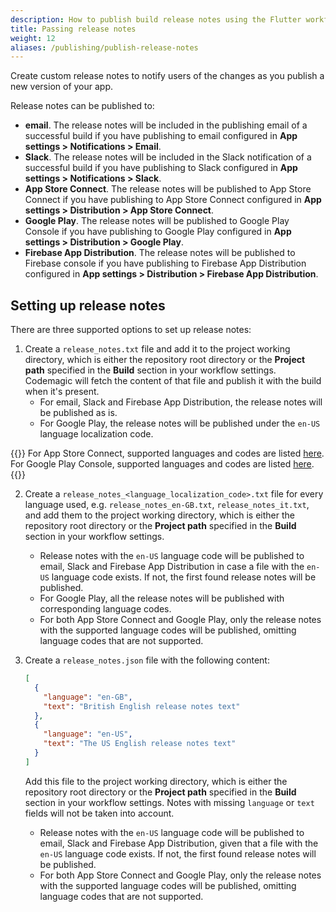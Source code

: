 ```yaml
---
description: How to publish build release notes using the Flutter workflow editor
title: Passing release notes
weight: 12
aliases: /publishing/publish-release-notes
---
```


Create custom release notes to notify users of the changes as you publish a new version of your app.

Release notes can be published to:

- **email**. The release notes will be included in the publishing email of a successful build if you have publishing to email configured in **App settings > Notifications > Email**.
- **Slack**. The release notes will be included in the Slack notification of a successful build if you have publishing to Slack configured in **App settings > Notifications > Slack**.
- **App Store Connect**. The release notes will be published to App Store Connect if you have publishing to App Store Connect configured in **App settings > Distribution > App Store Connect**.
- **Google Play**. The release notes will be published to Google Play Console if you have publishing to Google Play configured in **App settings > Distribution > Google Play**.
- **Firebase App Distribution**. The release notes will be published to Firebase console if you have publishing to Firebase App Distribution configured in **App settings > Distribution > Firebase App Distribution**.

## Setting up release notes

There are three supported options to set up release notes:

1. Create a `release_notes.txt` file and add it to the project working directory, which is either the repository root directory or the **Project path** specified in the **Build** section in your workflow settings. Codemagic will fetch the content of that file and publish it with the build when it's present.
   - For email, Slack and Firebase App Distribution, the release notes will be published as is.
   - For Google Play, the release notes will be published under the `en-US` language localization code.

{{<notebox>}}
For App Store Connect, supported languages and codes are listed [here](https://developer.apple.com/documentation/appstoreconnectapi/betabuildlocalizationcreaterequest/data/attributes). For Google Play Console, supported languages and codes are listed [here](https://support.google.com/googleplay/android-developer/table/4419860?hl=en).
{{</notebox>}}

2. Create a `release_notes_<language_localization_code>.txt` file for every language used, e.g. `release_notes_en-GB.txt`, `release_notes_it.txt`, and add them to the project working directory, which is either the repository root directory or the **Project path** specified in the **Build** section in your workflow settings.

   - Release notes with the `en-US` language code will be published to email, Slack and Firebase App Distribution in case a file with the `en-US` language code exists. If not, the first found release notes will be published.
   - For Google Play, all the release notes will be published with corresponding language codes.
   - For both App Store Connect and Google Play, only the release notes with the supported language codes will be published, omitting language codes that are not supported.

3. Create a `release_notes.json` file with the following content:

   ```json
   [
     {
       "language": "en-GB",
       "text": "British English release notes text"
     },
     {
       "language": "en-US",
       "text": "The US English release notes text"
     }
   ]
   ```

   Add this file to the project working directory, which is either the repository root directory or the **Project path** specified in the **Build** section in your workflow settings. Notes with missing `language` or `text` fields will not be taken into account.

   - Release notes with the `en-US` language code will be published to email, Slack and Firebase App Distribution, given that a file with the `en-US` language code exists. If not, the first found release notes will be published.
   - For both App Store Connect and Google Play, only the release notes with the supported language codes will be published, omitting language codes that are not supported.
